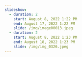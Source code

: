 ```yaml
---
slideshow:
  - duration: 2
    start: August 8, 2022 1:22 PM
    end: August 17, 2022 1:22 PM
    slide: /img/image00013.jpeg
  - duration: 2
    start: August 8, 2022 1:23 PM
    end: August 18, 2022 1:23 PM
    slide: /img/img_0326.jpeg
---
```

